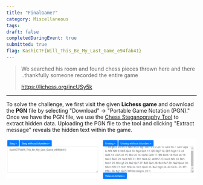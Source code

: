 ```yaml
---
title: "FinalGame?"
category: Miscellaneous
tags: 
draft: false
completedDuringEvent: true
submitted: true
flag: KashiCTF{Will_This_Be_My_Last_Game_e94fab41}
---
```

> We searched his room and found chess pieces thrown here and there ..thankfully someone recorded the entire game
>
> https://lichess.org/incUSy5k

---

To solve the challenge, we first visit the given **Lichess game** and download the **PGN** file by selecting "Download" -> "Portable Game Notation (PGN)." Once we have the PGN file, we use the [Chess Steganography Tool](https://incoherency.co.uk/chess-steg/) to extract hidden data. Uploading the PGN file to the tool and clicking "Extract message" reveals the hidden text within the game.

![alt text](image.png)
